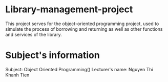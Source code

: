 # Library-management-project
This project serves for the object-oriented programming project, used to simulate the process of borrowing and returning as well as other functions and services of the library.
# Subject's information
Subject: Object Oriented Programming()
Lecturer's name: Nguyen Thi Khanh Tien
